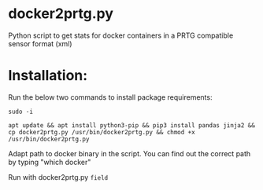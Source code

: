 # docker2prtg.py

Python script to get stats for docker containers in a PRTG compatible sensor format (xml)

# Installation: 

Run the below two commands to install package requirements:

`sudo -i`

`apt update && apt install python3-pip && pip3 install pandas jinja2 && cp docker2prtg.py /usr/bin/docker2prtg.py && chmod +x /usr/bin/docker2prtg.py`
 
Adapt path to docker binary in the script. You can find out the correct path by typing "which docker"

Run with docker2prtg.py `field`
